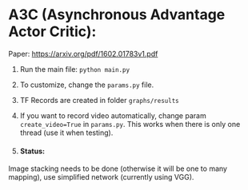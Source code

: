 # A3C (Asynchronous Advantage Actor Critic):
Paper: https://arxiv.org/pdf/1602.01783v1.pdf

1. Run the main file:    `python main.py`

2. To customize, change the `params.py` file.

3. TF Records are created in folder `graphs/results`

4. If you want to record video automatically, change param `create_video=True` in `params.py`. This works when there is only one thread (use it when testing). 

5. #### Status: 
Image stacking needs to be done (otherwise it will be one to many mapping), use simplified network (currently using VGG).
